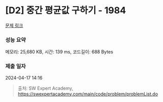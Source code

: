 # [D2] 중간 평균값 구하기 - 1984 

[문제 링크](https://swexpertacademy.com/main/code/problem/problemDetail.do?contestProbId=AV5Pw_-KAdcDFAUq) 

### 성능 요약

메모리: 25,680 KB, 시간: 139 ms, 코드길이: 688 Bytes

### 제출 일자

2024-04-17 14:16



> 출처: SW Expert Academy, https://swexpertacademy.com/main/code/problem/problemList.do